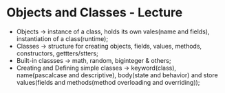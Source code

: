 # Objects and Classes - Lecture 

- Objects -> instance of a class, holds its own vales(name and fields), instantiation of a class(runtime);
- Classes -> structure for creating objects, fields, values, methods, constructors, gettters/stters;
- Built-in classses -> math, random, biginteger & others;
- Creating and Defining simple classes -> keyword(class), name(pascalcase and descriptive), body(state and behavior) and store values(fields and methods(method overloading and overriding)); 
